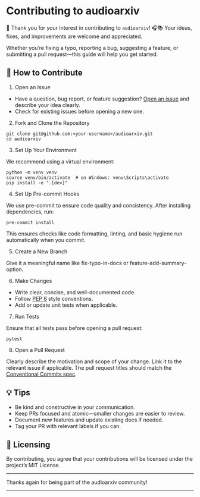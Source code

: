 # Contributing to audioarxiv

🎉 Thank you for your interest in contributing to `audioarxiv`! 🎧📚
Your ideas, fixes, and improvements are welcome and appreciated.

Whether you’re fixing a typo, reporting a bug, suggesting a feature, or submitting a pull request—this guide will help you get started.

## 📌 How to Contribute

1. Open an Issue

- Have a question, bug report, or feature suggestion? [Open an issue](https://github.com/isaac-cf-wong/audioarxiv/issues/new/choose) and describe your idea clearly.
- Check for existing issues before opening a new one.

2. Fork and Clone the Repository

```shell
git clone git@github.com:<your-username>/audioarxiv.git
cd audioarxiv
```

3. Set Up Your Environment

We recommend using a virtual environment:

```shell
python -m venv venv
source venv/bin/activate  # on Windows: venv\Scripts\activate
pip install -e ".[dev]"
```

4. Set Up Pre-commit Hooks

We use pre-commit to ensure code quality and consistency. After installing dependencies, run:

```shell
pre-commit install
```

This ensures checks like code formatting, linting, and basic hygiene run automatically when you commit.

5. Create a New Branch

Give it a meaningful name like fix-typo-in-docs or feature-add-summary-option.

6. Make Changes

- Write clear, concise, and well-documented code.
- Follow [PEP 8](https://pep8.org/) style conventions.
- Add or update unit tests when applicable.

7. Run Tests

Ensure that all tests pass before opening a pull request:

```shell
pytest
```

8. Open a Pull Request

Clearly describe the motivation and scope of your change. Link it to the relevant issue if applicable.
The pull request titles should match the [Conventional Commits spec](https://www.conventionalcommits.org/).

## 💡 Tips

- Be kind and constructive in your communication.
- Keep PRs focused and atomic—smaller changes are easier to review.
- Document new features and update existing docs if needed.
- Tag your PR with relevant labels if you can.

## 📜 Licensing

By contributing, you agree that your contributions will be licensed under the project’s MIT License.

---

Thanks again for being part of the audioarxiv community!

---
